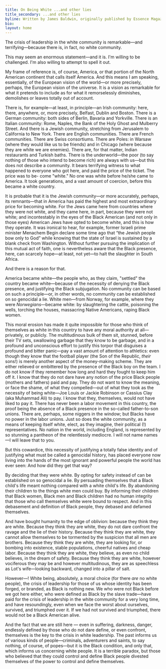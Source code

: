 ```yaml
---
title: On Being White ...and other lies
title_secondary: ...and other lies
byline: Written by James Baldwin, originally published by Essence Magazine in 1984
bio:
layout: home
---
```


The crisis of leadership in the white community is remarkable—and terrifying—because there is, in fact, no white community.

This may seem an enormous statement—and it is. I'm willing to be challenged. I'm also willing to attempt to spell it out.

My frame of reference is, of course, America, or that portion of the North American continent that calls itself America. And this means I am speaking, essentially, of the European vision of the world—or more precisely, perhaps, the European vision of the universe. It is a vision as remarkable for what it pretends to include as for what it remorselessly diminishes, demolishes or leaves totally out of account.

There is, for example—at least, in principle—an Irish community: here, there, anywhere, or, more precisely, Belfast, Dublin and Boston. There is a German community: both sides of Berlin, Bavaria and Yorkville. There is an Italian community: Rome, Naples, the Bank of the Holy Ghost and Mulberry Street. And there is a Jewish community, stretching from Jerusalem to California to New York. There are English communities. There are French communities. There are Swiss consortiums. There are Poles: in Warsaw (where they would like us to be friends) and in Chicago (where because they are white we are enemies). There are, for that matter, Indian restaurants and Turkish baths. There is the underworld—the poor (to say nothing of those who intend to become rich) are always with us—but this does not describe a community. It bears terrifying witness to what happened to everyone who got here, and paid the price of the ticket. The price was to be- come "white." No one was white before he/she came to America. It took generations, and a vast amount of coercion, before this became a white country.

It is probable that it is the Jewish community—or more accurately, perhaps, its remnants—that in America has paid the highest and most extraordinary price for becoming white. For the Jews came here from countries where they were not white, and they came here, in part, because they were not white; and incontestably in the eyes of the Black American (and not only in those eyes) American Jews have opted to become white, and this is how they operate. It was ironical to hear, for example, former Israeli prime minister Menachem Begin declare some time ago that “the Jewish people bow only to God” while knowing that the state of Israel is sustained by a blank check from Washington. Without further pursuing the implication of this mutual act of faith, one is nevertheless aware that the Black presence, here, can scarcely hope—at least, not yet—to halt the slaughter in South Africa.

And there is a reason for that.

America became white—the people who, as they claim, "settled" the country became white—because of the necessity of denying the Black presence, and justifying the Black subjugation. No community can be based on such a principle—or, in other words, no community can be established on so genocidal a lie. White men—from Norway, for example, where they were <i>Norwegians</i>—became white: by slaughtering the cattle, poisoning the wells, torching the houses, massacring Native Americans, raping Black women.

This moral erosion has made it quite impossible for those who think of themselves as white in this country to have any moral authority at all—privately, or publicly. The multitudinous bulk of them sit, stunned, before their TV sets, swallowing garbage that they know to be garbage, and in a profound and unconscious effort to justify this torpor that disguises a profound and bitter panic—pay a vast amount of attention to athletics: even though they know that the football player (the Son of the Republic, <i>their</i> sons!) is merely another aspect of the money-making scheme. They are either relieved or embittered by the presence of the Black boy on the team. I do not know if they remember how long and hard they fought to keep him off it. I know that they do not dare have any notion of the price Black people (mothers and fathers) paid and pay. They do not want to know the meaning, or face the shame, of what they compelled—out of what they took as the necessity of being white—Joe Louis or Jackie Robinson or Cassius Clay (aka Muhammad Ali) to pay. I know that they, themselves, would not have liked to pay it. There has never been a labor movement in this country, the proof being the absence of a Black presence in the so-called father-to-son unions. There are, perhaps, some niggers in the window; but Blacks have no power in the labor unions. Just so does the white community, as a means of keeping itself white, elect, as they imagine, their political (!) representatives. No nation in the world, including England, is represented by so stunning a pantheon of the relentlessly mediocre. I will not name names—I will leave that to you.

But this cowardice, this necessity of justifying a totally false identity and of justifying what must be called a genocidal history, has placed everyone now living into the hands of the most ignorant and powerful people the world has ever seen: And how did they get that way?

By deciding that they were white. By opting for safety instead of can be established on so genocidal a lie. By persuading themselves that a Black child's life meant nothing compared with a white child's life. By abandoning their children to the things white men could buy. By informing their children that Black women, Black men and Black children had no human integrity that those who call themselves white were bound to respect. And in this debasement and definition of Black people, they debased and defamed themselves.

And have bought humanity to the edge of oblivion: because they think they are white. Because they think they are white, they do not dare confront the ravage and the lie of their history. Because they think they are white, they cannot allow themselves to be tormented by the suspicion that all men are brothers. Because they think they are white, they are looking for, or bombing into existence, stable populations, cheerful natives and cheap labor. Because they think they are white, they believe, as even no child believes, in the dream of safety. Because they think they are white, however vociferous they may be and however multitudinous, they are as speechless as Lot's wife—looking backward, changed into a pillar of salt.

However—! White being, absolutely, a moral choice (for there <i>are</i> no white people), the crisis of leadership for those of us whose identity has been forged, or branded, as Black is nothing new. We who were not Black before we got here either, who were defined as Black by the slave trade—have paid for the crisis of leadership in the white community for a very long time, and have resoundingly, even when we face the worst about ourselves, survived, and triumphed over it. If we had not survived and triumphed, there would not be a Black American alive.

And the fact that we are still here — even in suffering, darkness, danger, endlessly defined by those who do not dare define, or even confront, themselves is the key to the crisis in white leadership. The past informs us of various kinds of people—criminals, adventurers and saints, to say nothing, of course, of popes—but it is the Black condition, and only that, which informs us concerning white people. It is a terrible paradox, but those who believed that they could control and define Black people divested themselves of the power to control and define themselves.
